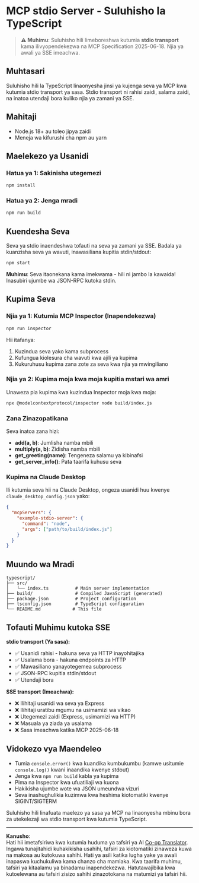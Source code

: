 <!--
CO_OP_TRANSLATOR_METADATA:
{
  "original_hash": "9d799c4a30a8383e0a74af9153262972",
  "translation_date": "2025-08-26T20:12:40+00:00",
  "source_file": "03-GettingStarted/05-stdio-server/solution/typescript/README.md",
  "language_code": "sw"
}
-->
# MCP stdio Server - Suluhisho la TypeScript

> **⚠️ Muhimu**: Suluhisho hili limeboreshwa kutumia **stdio transport** kama ilivyopendekezwa na MCP Specification 2025-06-18. Njia ya awali ya SSE imeachwa.

## Muhtasari

Suluhisho hili la TypeScript linaonyesha jinsi ya kujenga seva ya MCP kwa kutumia stdio transport ya sasa. Stdio transport ni rahisi zaidi, salama zaidi, na inatoa utendaji bora kuliko njia ya zamani ya SSE.

## Mahitaji

- Node.js 18+ au toleo jipya zaidi
- Meneja wa kifurushi cha npm au yarn

## Maelekezo ya Usanidi

### Hatua ya 1: Sakinisha utegemezi

```bash
npm install
```

### Hatua ya 2: Jenga mradi

```bash
npm run build
```

## Kuendesha Seva

Seva ya stdio inaendeshwa tofauti na seva ya zamani ya SSE. Badala ya kuanzisha seva ya wavuti, inawasiliana kupitia stdin/stdout:

```bash
npm start
```

**Muhimu**: Seva itaonekana kama imekwama - hili ni jambo la kawaida! Inasubiri ujumbe wa JSON-RPC kutoka stdin.

## Kupima Seva

### Njia ya 1: Kutumia MCP Inspector (Inapendekezwa)

```bash
npm run inspector
```

Hii itafanya:
1. Kuzindua seva yako kama subprocess
2. Kufungua kiolesura cha wavuti kwa ajili ya kupima
3. Kukuruhusu kupima zana zote za seva kwa njia ya mwingiliano

### Njia ya 2: Kupima moja kwa moja kupitia mstari wa amri

Unaweza pia kupima kwa kuzindua Inspector moja kwa moja:

```bash
npx @modelcontextprotocol/inspector node build/index.js
```

### Zana Zinazopatikana

Seva inatoa zana hizi:

- **add(a, b)**: Jumlisha namba mbili
- **multiply(a, b)**: Zidisha namba mbili  
- **get_greeting(name)**: Tengeneza salamu ya kibinafsi
- **get_server_info()**: Pata taarifa kuhusu seva

### Kupima na Claude Desktop

Ili kutumia seva hii na Claude Desktop, ongeza usanidi huu kwenye `claude_desktop_config.json` yako:

```json
{
  "mcpServers": {
    "example-stdio-server": {
      "command": "node",
      "args": ["path/to/build/index.js"]
    }
  }
}
```

## Muundo wa Mradi

```
typescript/
├── src/
│   └── index.ts          # Main server implementation
├── build/                # Compiled JavaScript (generated)
├── package.json          # Project configuration
├── tsconfig.json         # TypeScript configuration
└── README.md            # This file
```

## Tofauti Muhimu kutoka SSE

**stdio transport (Ya sasa):**
- ✅ Usanidi rahisi - hakuna seva ya HTTP inayohitajika
- ✅ Usalama bora - hakuna endpoints za HTTP
- ✅ Mawasiliano yanayotegemea subprocess
- ✅ JSON-RPC kupitia stdin/stdout
- ✅ Utendaji bora

**SSE transport (Imeachwa):**
- ❌ Ilihitaji usanidi wa seva ya Express
- ❌ Ilihitaji uratibu mgumu na usimamizi wa vikao
- ❌ Utegemezi zaidi (Express, usimamizi wa HTTP)
- ❌ Masuala ya ziada ya usalama
- ❌ Sasa imeachwa katika MCP 2025-06-18

## Vidokezo vya Maendeleo

- Tumia `console.error()` kwa kuandika kumbukumbu (kamwe usitumie `console.log()` kwani inaandika kwenye stdout)
- Jenga kwa `npm run build` kabla ya kupima
- Pima na Inspector kwa ufuatiliaji wa kuona
- Hakikisha ujumbe wote wa JSON umeundwa vizuri
- Seva inashughulikia kuzimwa kwa heshima kiotomatiki kwenye SIGINT/SIGTERM

Suluhisho hili linafuata maelezo ya sasa ya MCP na linaonyesha mbinu bora za utekelezaji wa stdio transport kwa kutumia TypeScript.

---

**Kanusho**:  
Hati hii imetafsiriwa kwa kutumia huduma ya tafsiri ya AI [Co-op Translator](https://github.com/Azure/co-op-translator). Ingawa tunajitahidi kuhakikisha usahihi, tafsiri za kiotomatiki zinaweza kuwa na makosa au kutokuwa sahihi. Hati ya asili katika lugha yake ya awali inapaswa kuchukuliwa kama chanzo cha mamlaka. Kwa taarifa muhimu, tafsiri ya kitaalamu ya binadamu inapendekezwa. Hatutawajibika kwa kutoelewana au tafsiri zisizo sahihi zinazotokana na matumizi ya tafsiri hii.